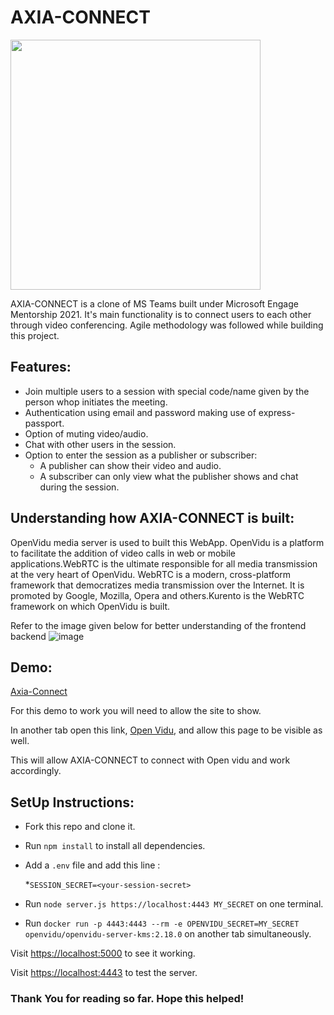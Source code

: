 
# AXIA-CONNECT

<a href="https://user-images.githubusercontent.com/55819643/125511246-3ffdc59d-b90a-49f9-9378-1a157b8bb446.jpg"><img src="https://user-images.githubusercontent.com/55819643/125511246-3ffdc59d-b90a-49f9-9378-1a157b8bb446.jpg" height="400" width="400" ></a>

AXIA-CONNECT is a clone of MS Teams built under Microsoft Engage Mentorship 2021. It's main functionality is to connect users to each other through video conferencing. Agile methodology was followed while building this project.

## Features:

* Join multiple users to a session with special code/name given by the person whop initiates the meeting.
* Authentication using email and password making use of express-passport.
* Option of muting video/audio.
* Chat with other users in the session.
* Option to enter the session as a publisher or subscriber:
  * A publisher can show their video and audio.
  * A subscriber can only view what the publisher shows and chat during the session.

## Understanding how AXIA-CONNECT is built:

OpenVidu media server is used to built this WebApp. OpenVidu is a platform to facilitate the addition of video calls in web or mobile applications.WebRTC is the ultimate responsible for all media transmission at the very heart of OpenVidu. WebRTC is a modern, cross-platform framework that democratizes media transmission over the Internet. It is promoted by Google, Mozilla, Opera and others.Kurento is the WebRTC framework on which OpenVidu is built. 

Refer to the image given below for better understanding of the frontend backend
![image](https://user-images.githubusercontent.com/55819643/125513075-ac9d8028-79f2-4257-ab13-5f2e0f9f5ed1.png)

## Demo:

<a href="https://13.76.45.252:5000/">Axia-Connect</a> 

For this demo to work you will need to allow the site to show.

In another tab open this link, <a href="https://13.76.45.252/">Open Vidu</a>, and allow this page to be visible as well.

This will allow AXIA-CONNECT to connect with Open vidu and work accordingly.

## SetUp Instructions:

* Fork this repo and clone it.

* Run `npm install` to install all dependencies.

* Add a `.env` file and add this line :

  *`SESSION_SECRET=<your-session-secret>`

* Run `node server.js https://localhost:4443 MY_SECRET` on one terminal.

* Run `docker run -p 4443:4443 --rm -e OPENVIDU_SECRET=MY_SECRET openvidu/openvidu-server-kms:2.18.0` on another tab simultaneously.

Visit <a href="https://localhost:5000">https://localhost:5000</a> to see it working.

Visit <a href="https://localhost:4443">https://localhost:4443</a> to test the server.

### Thank You for reading so far. Hope this helped!


